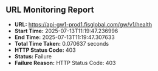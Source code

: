 ## URL Monitoring Report

- **URL:** https://api-gw1-prod1.fisglobal.com/gw/v1/health
- **Start Time:** 2025-07-13T11:19:47.236996
- **End Time:** 2025-07-13T11:19:47.307633
- **Total Time Taken:** 0.070637 seconds
- **HTTP Status Code:** 403
- **Status:** Failure
- **Failure Reason:** HTTP Status Code: 403
